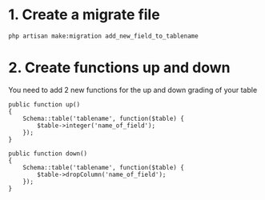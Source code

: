 # 1. Create a migrate file

    php artisan make:migration add_new_field_to_tablename
    
# 2. Create functions up and down
You need to add 2 new functions for the up and down grading of your table

```
public function up()
{
    Schema::table('tablename', function($table) {
        $table->integer('name_of_field');
    });
}
```

```
public function down()
{
    Schema::table('tablename', function($table) {
        $table->dropColumn('name_of_field');
    });
}
```
